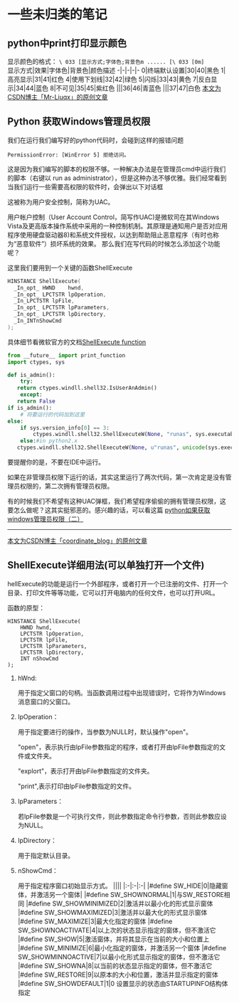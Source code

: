 # 一些未归类的笔记

## python中print打印显示颜色

显示颜色的格式：
` \ 033 [显示方式;字体色;背景色m ...... [\ 033 [0m] `  
显示方式|效果|字体色|背景色|颜色描述
-|-|-|-|-
0|终端默认设置|30|40|黑色
1|高亮显示|31|41|红色
4|使用下划线|32|42|绿色
5|闪烁|33|43|黄色
7|反白显示|34|44|蓝色
8|不可见|35|45|紫红色
|||36|46|青蓝色
|||37|47|白色
[本文为CSDN博主「Mr-Liuqx」的原创文章](https://blog.csdn.net/qq_34857250/article/details/79673698)


## Python 获取Windows管理员权限

我们在运行我们编写好的python代码时，会碰到这样的报错问题

```
PermissionError: [WinError 5] 拒绝访问。
```

这是因为我们编写的脚本的权限不够。一种解决办法是在管理员cmd中运行我们的脚本（右键以 run as administrator），但是这种办法不够优雅。我们经常看到当我们运行一些需要高权限的软件时，会弹出以下对话框


这被称为用户安全控制，简称为UAC。

用户帐户控制（User Account Control，简写作UAC)是微软司在其Windows Vista及更高版本操作系统中采用的一种控制机制。其原理是通知用户是否对应用程序使用硬盘驱动器8)和系统文件授权，以达到帮助阻止恶意程序（有时也称为“恶意软件”）损坏系统的效果。
那么我们在写代码的时候怎么添加这个功能呢？

这里我们要用到一个关键的函数ShellExecute
```c
HINSTANCE ShellExecute(
  _In_opt_ HWND    hwnd,
  _In_opt_ LPCTSTR lpOperation,
  _In_LPCTSTR lpFile,
  _In_opt_ LPCTSTR lpParameters,
  _In_opt_ LPCTSTR lpDirectory,
  _In_INTnShowCmd
);
```
具体细节看微软官方的文档[ShellExecute function](https://docs.microsoft.com/zh-cn/windows/win32/api/shellapi/nf-shellapi-shellexecutea?redirectedfrom=MSDN)

```python
from __future__ import print_function
import ctypes, sys

def is_admin():
    try:
   return ctypes.windll.shell32.IsUserAnAdmin()
    except:
   return False
if is_admin():
    # 将要运行的代码加到这里
else:
    if sys.version_info[0] == 3:
    	ctypes.windll.shell32.ShellExecuteW(None, "runas", sys.executable, __file__, None, 1)
    else:#in python2.x
   ctypes.windll.shell32.ShellExecuteW(None, u"runas", unicode(sys.executable), unicode(__file__), None, 1)
```
要提醒你的是，不要在IDE中运行。

如果在非管理员权限下运行的话，其实这里运行了两次代码，第一次肯定是没有管理员权限的，第二次拥有管理员权限。

有的时候我们不希望有这种UAC弹框，我们希望程序偷偷的拥有管理员权限，这要怎么做呢？这其实挺邪恶的。感兴趣的话，可以看这篇
[python如果获取windows管理员权限（二）](https://blog.csdn.net/qq_17550379/article/details/79006718)

---  
[本文为CSDN博主「coordinate_blog」的原创文章](https://blog.csdn.net/qq_17550379/article/details/79006655)

## ShellExecute详细用法(可以单独打开一个文件)

hellExecute的功能是运行一个外部程序，或者打开一个已注册的文件、打开一个目录、打印文件等等功能，它可以打开电脑内的任何文件，也可以打开URL。

函数的原型：
```
HINSTANCE ShellExecute( 
    HWND hwnd, 
    LPCTSTR lpOperation,
    LPCTSTR lpFile, 
    LPCTSTR lpParameters, 
    LPCTSTR lpDirectory, 
    INT nShowCmd
);
```

1. hWnd:

    用于指定父窗口的句柄。当函数调用过程中出现错误时，它将作为Windows消息窗口的父窗口。

1. lpOperation：

    用于指定要进行的操作，当参数为NULL时，默认操作"open"。

   "open"，表示执行由lpFile参数指定的程序，或者打开由lpFile参数指定的文件或文件夹。

    "explort"，表示打开由lpFile参数指定的文件夹。

    "print",表示打印由lpFile参数指定的文件。

1. lpParameters：

    若lpFile参数是一个可执行文件，则此参数指定命令行参数，否则此参数应设为NULL。

1. lpDirectory：

    用于指定默认目录。

1. nShowCmd：

    用于指定程序窗口初始显示方式。 
    ||||
    |:-|:-|:-|
    |#define SW_HIDE|0|隐藏窗体，并激活另一个窗体|
    |#define SW_SHOWNORMAL|1|与SW_RESTORE相同
    |#define SW_SHOWMINIMIZED|2|激活并以最小化的形式显示窗体
    |#define SW_SHOWMAXIMIZED|3|激活并以最大化的形式显示窗体
    |#define SW_MAXIMIZE|3|最大化指定的窗体
    |#define SW_SHOWNOACTIVATE|4|以上次的状态显示指定的窗体，但不激活它
    |#define SW_SHOW|5|激活窗体，并将其显示在当前的大小和位置上
    |#define SW_MINIMIZE|6|最小化指定的窗体，并激活另一个窗体
    |#define SW_SHOWMINNOACTIVE|7|以最小化形式显示指定的窗体，但不激活它
    |#define SW_SHOWNA|8|以当前的状态显示指定的窗体，但不激活它
    |#define SW_RESTORE|9|以原本的大小和位置，激活并显示指定的窗体
    |#define SW_SHOWDEFAULT|1|0 设置显示的状态由STARTUPINFO结构体指定